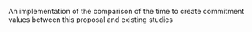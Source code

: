 An implementation of the comparison of the time to create commitment values between this proposal and existing studies